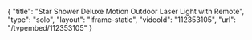 {
    "title": "Star Shower Deluxe Motion Outdoor Laser Light with Remote",
    "type": "solo",
    "layout": "iframe-static",
    "videoId": "112353105",
    "url": "\/tvpembed\/112353105"
}
